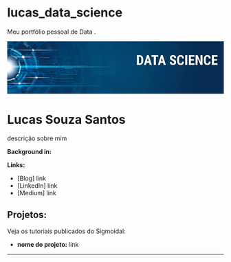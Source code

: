 # lucas_data_science
Meu portfólio pessoal de Data .

<p align="center">
  <img src="banner.png" >
</p>

# Lucas Souza Santos
<sub></sub>

descrição sobre mim

**Background in:**

**Links:**
* [Blog] link
* [LinkedIn] link
* [Medium] link


## Projetos:
Veja os tutoriais publicados do Sigmoidal:

* **nome do projeto:** link


---



